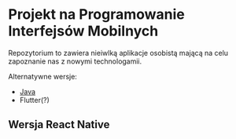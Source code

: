 # Projekt na Programowanie Interfejsów Mobilnych
Repozytorium to zawiera nieiwlką aplikacje osobistą mającą na celu zapoznanie nas z nowymi technologamii.

Alternatywne wersje:
* [Java](https://github.com/AdamStudies-PWR/ProjektowanieInterfejsowMobilnych/tree/Java)
* Flutter(?)
## Wersja React Native
